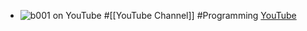 - ![b001 on YouTube](https://yt3.googleusercontent.com/JZEGxCQqTMbi4K4FHUqbBszNsfXiokIGaDfw5EhA6b77lLjRlmlfrU32ez-FdOIgHGbgGvbjhw=w2560-fcrop64=1,00005a57ffffa5a8-k-c0xffffffff-no-nd-rj)
  #[[YouTube Channel]] #Programming
  [YouTube](https://www.youtube.com/@b001)